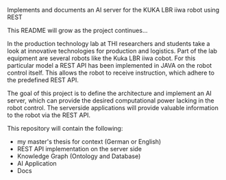 Implements and documents an AI server for the KUKA LBR iiwa robot using REST

This README will grow as the project continues...

In the production technology lab at THI researchers and students take a look at innovative technologies for production and logistics. Part of the lab equipment are several robots like the Kuka LBR iiwa cobot. For this particular model a REST API has been implemented in JAVA on the robot control itself. This allows the robot to receive instruction, which adhere to the predefined REST API.

The goal of this project is to define the architecture and implement an AI server, which can provide the desired computational power lacking in the robot control. The serverside applications will provide valuable information to the robot via the REST API.

This repository will contain the following:
- my master's thesis for context (German or English)
- REST API implementation on the server side
- Knowledge Graph (Ontology and Database)
- AI Application
- Docs